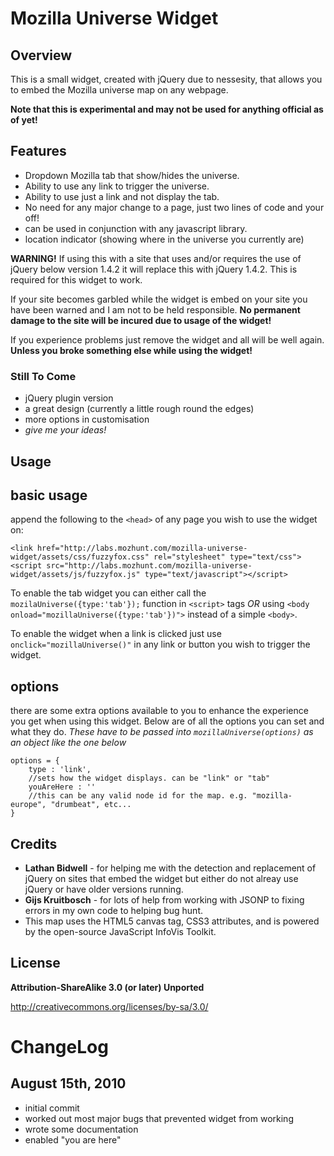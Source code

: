 Mozilla Universe Widget
=======================
Overview
--------
This is a small widget, created with jQuery due to
nessesity, that allows you to embed the Mozilla
universe map on any webpage.

**Note that this is experimental and may not be used
for anything official as of yet!**

Features
--------
* Dropdown Mozilla tab that show/hides the universe.
* Ability to use any link to trigger the universe.
* Ability to use just a link and not display the tab.
* No need for any major change to a page, just two lines
of code and your off!
* can be used in conjunction with any javascript library.
* location indicator (showing where in the universe you currently are)

**WARNING!** If using this with a site that uses and/or requires
the use of jQuery below version 1.4.2 it will replace this with
jQuery 1.4.2. This is required for this widget to work.

If your site becomes garbled while the widget is embed on your site
you have been warned and I am not to be held responsible. **No permanent
damage to the site will be incured due to usage of the widget!**

If you experience problems just remove the widget and all will be
well again. **Unless you broke something else while using the widget!**

### Still To Come
* jQuery plugin version
* a great design (currently a little rough round the edges)
* more options in customisation
* *give me your ideas!*

Usage
-----
## basic usage
append the following to the `<head>` of any page you wish
to use the widget on:

	<link href="http://labs.mozhunt.com/mozilla-universe-widget/assets/css/fuzzyfox.css" rel="stylesheet" type="text/css">
	<script src="http://labs.mozhunt.com/mozilla-universe-widget/assets/js/fuzzyfox.js" type="text/javascript"></script>
	
To enable the tab widget you can either call the `mozilaUniverse({type:'tab'});`
function in `<script>` tags *OR* using `<body onload="mozillaUniverse({type:'tab'})">`
instead of a simple `<body>`.

To enable the widget when a link is clicked just use `onclick="mozillaUniverse()"`
in any link or button you wish to trigger the widget.
## options
there are some extra options available to you to enhance the experience
you get when using this widget. Below are of all the options you
can set and what they do. *These have to be passed into `mozillaUniverse(options)`
as an object like the one below*

	options = {
		type : 'link',
		//sets how the widget displays. can be "link" or "tab"
		youAreHere : ''
		//this can be any valid node id for the map. e.g. "mozilla-europe", "drumbeat", etc...
	}

Credits
-------
* **Lathan Bidwell** - for helping me with the detection
and replacement of jQuery on sites that embed the
widget but either do not alreay use jQuery or have
older versions running.
* **Gijs Kruitbosch** - for lots of help from working with JSONP to
fixing errors in my own code to helping bug hunt.
* This map uses the HTML5 canvas tag, CSS3 attributes,
and is powered by the open-source JavaScript InfoVis
Toolkit.

License
-------
**Attribution-ShareAlike 3.0 (or later) Unported**

http://creativecommons.org/licenses/by-sa/3.0/

ChangeLog
=========
August 15th, 2010
-----------------
* initial commit
* worked out most major bugs that prevented widget
from working
* wrote some documentation
* enabled "you are here"